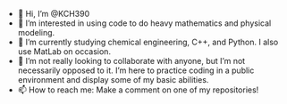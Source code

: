 - 👋 Hi, I’m @KCH390
- 👀 I’m interested in using code to do heavy mathematics and physical modeling. 
- 🌱 I’m currently studying chemical engineering, C++, and Python. I also use MatLab on occasion. 
- 💞️ I’m not really looking to collaborate with anyone, but I’m not necessarily opposed to it. I’m here to practice coding in a public environment and display some of my basic abilities.
- 📫 How to reach me: Make a comment on one of my repositories! 

<!---
KCH390/KCH390 is a ✨ special ✨ repository because its `README.md` (this file) appears on your GitHub profile.
You can click the Preview link to take a look at your changes.
--->
